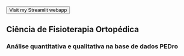 <a href="https://bruno-donato-webapp-pedro-webapp-pedro-j8fsah.streamlit.app/">
  <button>Visit my Streamlit webapp</button>
</a>

## Ciência de Fisioterapia Ortopédica
### Análise quantitativa e qualitativa na base de dados PEDro
